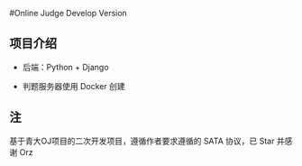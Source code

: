 #Online Judge Develop Version

## 项目介绍

* 后端：Python + Django

* 判题服务器使用 Docker 创建

## 注

基于青大OJ项目的二次开发项目，遵循作者要求遵循的 SATA 协议，已 Star 并感谢 Orz
